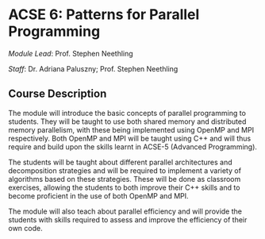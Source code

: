# ACSE 6: Patterns for Parallel Programming

_Module Lead_: Prof. Stephen Neethling

_Staff_: Dr. Adriana Paluszny; Prof. Stephen Neethling

## Course Description

The module will introduce the basic concepts of parallel programming to students. They will be taught to use both shared memory and distributed memory parallelism, with these being implemented using OpenMP and MPI respectively. Both OpenMP and MPI will be taught using C++ and will thus require and build upon the skills learnt in ACSE-5 (Advanced Programming).

The students will be taught about different parallel architectures and decomposition strategies and will be required to implement a variety of algorithms based on these strategies. These will be done as classroom exercises, allowing the students to both improve their C++ skills and to become proficient in the use of both OpenMP and MPI.

The module will also teach about parallel efficiency and will provide the students with skills required to assess and improve the efficiency of their own code.
